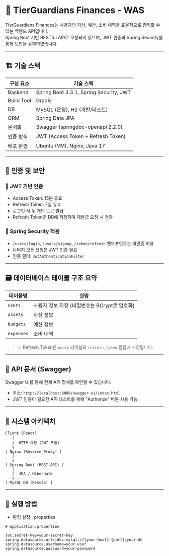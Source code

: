 # 💸 TierGuardians Finances - WAS

TierGuardians Finances는 사용자의 자산, 예산, 소비 내역을 효율적으로 관리할 수 있는 백엔드 API입니다.  
Spring Boot 기반 RESTful API로 구성되어 있으며, JWT 인증과 Spring Security를 통해 보안을 강화하였습니다.

---

## 🏗️ 기술 스택

| 구성 요소      | 기술 스택                                      |
|----------------|-----------------------------------------------|
| Backend        | Spring Boot 3.3.1, Spring Security, JWT       |
| Build Tool     | Gradle                                         |
| DB             | MySQL (운영), H2 (개발/테스트)                 |
| ORM            | Spring Data JPA                                |
| 문서화         | Swagger (springdoc-openapi 2.2.0)             |
| 인증 방식      | JWT (Access Token + Refresh Token)             |
| 배포 환경      | Ubuntu (VM), Nginx, Java 17                    |

---

## 🔐 인증 및 보안

### 🔑 JWT 기반 인증

- Access Token: 15분 유효
- Refresh Token: 7일 유효
- 로그인 시 두 개의 토큰 발급
- Refresh Token은 DB에 저장하여 재발급 요청 시 검증

### 🔐 Spring Security 적용

- `/users/login`, `/users/signup`, `/token/refresh` 엔드포인트는 비인증 허용
- 나머지 모든 요청은 JWT 인증 필요
- 인증 필터: `JwtAuthenticationFilter`

---

## 🗃️ 데이터베이스 테이블 구조 요약

| 테이블명   | 설명             |
|------------|------------------|
| `users`    | 사용자 정보 저장 (비밀번호는 BCrypt로 암호화) |
| `assets`   | 자산 정보        |
| `budgets`  | 예산 정보        |
| `expenses` | 소비 내역        |

> ✅ Refresh Token은 `users` 테이블의 `refresh_token` 컬럼에 저장됩니다.

---

## 📂 API 문서 (Swagger)

Swagger UI를 통해 전체 API 명세를 확인할 수 있습니다.

- 주소: `http://localhost:8080/swagger-ui/index.html`
- JWT 인증이 필요한 API 테스트를 위해 "Authorize" 버튼 사용 가능

---

## 🧱 시스템 아키텍처

```plaintext
Client (React)
   |
   |  HTTP 요청 (JWT 포함)
   v
[ Nginx (Reverse Proxy) ]
   |
   v
[ Spring Boot (REST API) ]
   |
   |  JPA / Hibernate
   v
[ MySQL DB (Remote) ]
```

---

## 🚀 실행 방법

- 환경 설정 : properties

```
# application.properties

jwt.secret-key=your-secret-key
spring.datasource.url=jdbc:mysql://{your-host}:{port}/your-db
spring.datasource.username=your-user
spring.datasource.password=your-password
```

